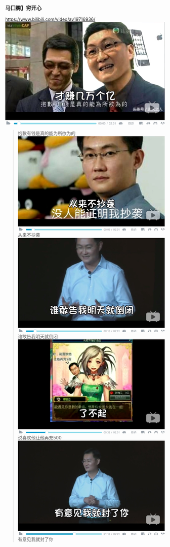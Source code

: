 ### 马囗腾】穷开心
https://www.bilibili.com/video/av19716936/
![](p/抱歉有钱是真的能为所欲为的.jpg)
>抱歉有钱是真的能为所欲为的
![](p/从来不抄袭.jpg)
>从来不抄袭
![](p/谁敢告我明天就倒闭.jpg)
>谁敢告我明天就倒闭
![](p/说喜欢他让他再充500.jpg)
>说喜欢他让他再充500
![](p/有意见我就封了你.jpg)
>有意见我就封了你